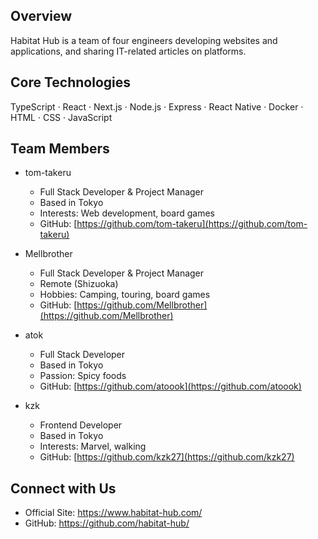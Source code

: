 ## Overview
Habitat Hub is a team of four engineers developing websites and applications, and sharing IT-related articles on platforms.

## Core Technologies
TypeScript · React · Next.js · Node.js · Express · React Native · Docker · HTML · CSS · JavaScript

## Team Members

- tom-takeru
  - Full Stack Developer & Project Manager  
  - Based in Tokyo  
  - Interests: Web development, board games  
  - GitHub: [https://github.com/tom-takeru](https://github.com/tom-takeru)

- Mellbrother
  - Full Stack Developer & Project Manager  
  - Remote (Shizuoka)  
  - Hobbies: Camping, touring, board games  
  - GitHub: [https://github.com/Mellbrother](https://github.com/Mellbrother)

- atok
  - Full Stack Developer  
  - Based in Tokyo  
  - Passion: Spicy foods  
  - GitHub: [https://github.com/atoook](https://github.com/atoook)

- kzk
  - Frontend Developer  
  - Based in Tokyo  
  - Interests: Marvel, walking  
  - GitHub: [https://github.com/kzk27](https://github.com/kzk27)

## Connect with Us

- Official Site: https://www.habitat-hub.com/
- GitHub: https://github.com/habitat-hub/